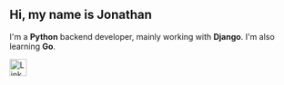 Hi, my name is Jonathan
---
I'm a **Python** backend developer, mainly working with **Django**. I'm also learning **Go**.

[<img align="left" alt="LinkedIn" width="30px" src="https://cdn.jsdelivr.net/npm/simple-icons@8.4.0/icons/linkedin.svg" />][linkedin]

[linkedin]: https://www.linkedin.com/in/jonathanciapetti/
